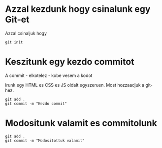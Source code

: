 # Azzal kezdunk hogy csinalunk egy Git-et

Azzal csinaljuk hogy 

```
git init
```

# Keszitunk egy kezdo commitot

A commit - elkotelez - kobe vesem a kodot

Irunk egy HTML es CSS es JS oldalt egyszeruen.
Most hozzaadjuk a git-hez.

```
git add .
git commit -m "Kezdo commit"
```

# Modositunk valamit es commitolunk

```
git add .
git commit -m "Modositottuk valamit"
```